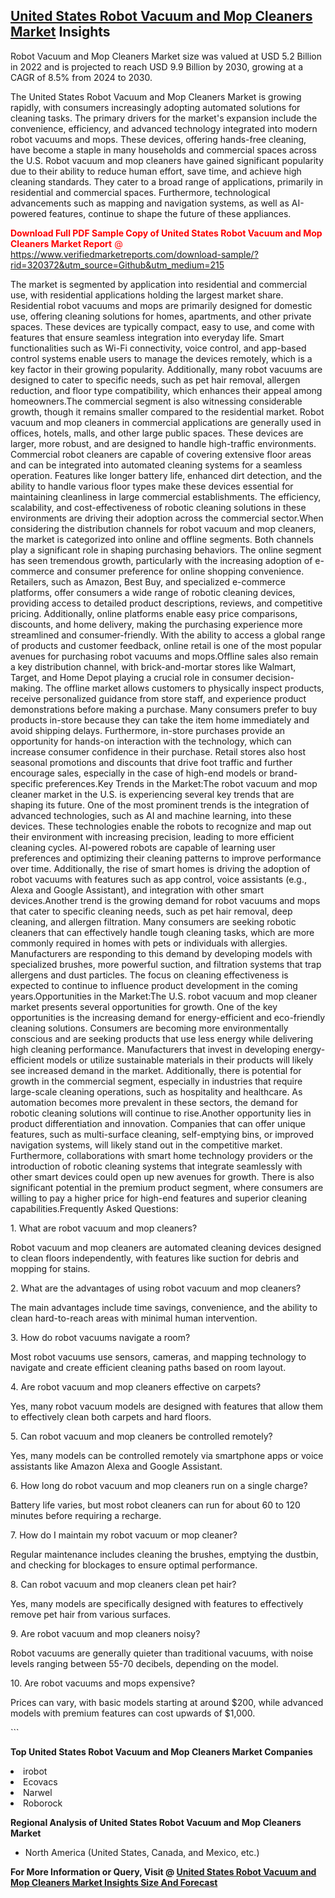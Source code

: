 <h2><a href="https://www.verifiedmarketreports.com/download-sample/?rid=320372&amp;utm_source=Github&amp;utm_medium=215" target="_blank">United States Robot Vacuum and Mop Cleaners Market</a> Insights</h2><p>Robot Vacuum and Mop Cleaners Market size was valued at USD 5.2 Billion in 2022 and is projected to reach USD 9.9 Billion by 2030, growing at a CAGR of 8.5% from 2024 to 2030.</p><p><p>The United States Robot Vacuum and Mop Cleaners Market is growing rapidly, with consumers increasingly adopting automated solutions for cleaning tasks. The primary drivers for the market's expansion include the convenience, efficiency, and advanced technology integrated into modern robot vacuums and mops. These devices, offering hands-free cleaning, have become a staple in many households and commercial spaces across the U.S. Robot vacuum and mop cleaners have gained significant popularity due to their ability to reduce human effort, save time, and achieve high cleaning standards. They cater to a broad range of applications, primarily in residential and commercial spaces. Furthermore, technological advancements such as mapping and navigation systems, as well as AI-powered features, continue to shape the future of these appliances. <p><span class=""><span style="color: #ff0000;"><strong>Download Full PDF Sample Copy of United States Robot Vacuum and Mop Cleaners Market Report</strong> @ </span><a href="https://www.verifiedmarketreports.com/download-sample/?rid=320372&amp;utm_source=Github&amp;utm_medium=215" target="_blank">https://www.verifiedmarketreports.com/download-sample/?rid=320372&amp;utm_source=Github&amp;utm_medium=215</a></span></p>The market is segmented by application into residential and commercial use, with residential applications holding the largest market share. Residential robot vacuums and mops are primarily designed for domestic use, offering cleaning solutions for homes, apartments, and other private spaces. These devices are typically compact, easy to use, and come with features that ensure seamless integration into everyday life. Smart functionalities such as Wi-Fi connectivity, voice control, and app-based control systems enable users to manage the devices remotely, which is a key factor in their growing popularity. Additionally, many robot vacuums are designed to cater to specific needs, such as pet hair removal, allergen reduction, and floor type compatibility, which enhances their appeal among homeowners.The commercial segment is also witnessing considerable growth, though it remains smaller compared to the residential market. Robot vacuum and mop cleaners in commercial applications are generally used in offices, hotels, malls, and other large public spaces. These devices are larger, more robust, and are designed to handle high-traffic environments. Commercial robot cleaners are capable of covering extensive floor areas and can be integrated into automated cleaning systems for a seamless operation. Features like longer battery life, enhanced dirt detection, and the ability to handle various floor types make these devices essential for maintaining cleanliness in large commercial establishments. The efficiency, scalability, and cost-effectiveness of robotic cleaning solutions in these environments are driving their adoption across the commercial sector.When considering the distribution channels for robot vacuum and mop cleaners, the market is categorized into online and offline segments. Both channels play a significant role in shaping purchasing behaviors. The online segment has seen tremendous growth, particularly with the increasing adoption of e-commerce and consumer preference for online shopping convenience. Retailers, such as Amazon, Best Buy, and specialized e-commerce platforms, offer consumers a wide range of robotic cleaning devices, providing access to detailed product descriptions, reviews, and competitive pricing. Additionally, online platforms enable easy price comparisons, discounts, and home delivery, making the purchasing experience more streamlined and consumer-friendly. With the ability to access a global range of products and customer feedback, online retail is one of the most popular avenues for purchasing robot vacuums and mops.Offline sales also remain a key distribution channel, with brick-and-mortar stores like Walmart, Target, and Home Depot playing a crucial role in consumer decision-making. The offline market allows customers to physically inspect products, receive personalized guidance from store staff, and experience product demonstrations before making a purchase. Many consumers prefer to buy products in-store because they can take the item home immediately and avoid shipping delays. Furthermore, in-store purchases provide an opportunity for hands-on interaction with the technology, which can increase consumer confidence in their purchase. Retail stores also host seasonal promotions and discounts that drive foot traffic and further encourage sales, especially in the case of high-end models or brand-specific preferences.Key Trends in the Market:The robot vacuum and mop cleaner market in the U.S. is experiencing several key trends that are shaping its future. One of the most prominent trends is the integration of advanced technologies, such as AI and machine learning, into these devices. These technologies enable the robots to recognize and map out their environment with increasing precision, leading to more efficient cleaning cycles. AI-powered robots are capable of learning user preferences and optimizing their cleaning patterns to improve performance over time. Additionally, the rise of smart homes is driving the adoption of robot vacuums with features such as app control, voice assistants (e.g., Alexa and Google Assistant), and integration with other smart devices.Another trend is the growing demand for robot vacuums and mops that cater to specific cleaning needs, such as pet hair removal, deep cleaning, and allergen filtration. Many consumers are seeking robotic cleaners that can effectively handle tough cleaning tasks, which are more commonly required in homes with pets or individuals with allergies. Manufacturers are responding to this demand by developing models with specialized brushes, more powerful suction, and filtration systems that trap allergens and dust particles. The focus on cleaning effectiveness is expected to continue to influence product development in the coming years.Opportunities in the Market:The U.S. robot vacuum and mop cleaner market presents several opportunities for growth. One of the key opportunities is the increasing demand for energy-efficient and eco-friendly cleaning solutions. Consumers are becoming more environmentally conscious and are seeking products that use less energy while delivering high cleaning performance. Manufacturers that invest in developing energy-efficient models or utilize sustainable materials in their products will likely see increased demand in the market. Additionally, there is potential for growth in the commercial segment, especially in industries that require large-scale cleaning operations, such as hospitality and healthcare. As automation becomes more prevalent in these sectors, the demand for robotic cleaning solutions will continue to rise.Another opportunity lies in product differentiation and innovation. Companies that can offer unique features, such as multi-surface cleaning, self-emptying bins, or improved navigation systems, will likely stand out in the competitive market. Furthermore, collaborations with smart home technology providers or the introduction of robotic cleaning systems that integrate seamlessly with other smart devices could open up new avenues for growth. There is also significant potential in the premium product segment, where consumers are willing to pay a higher price for high-end features and superior cleaning capabilities.Frequently Asked Questions:<p>1. What are robot vacuum and mop cleaners?</p><p>Robot vacuum and mop cleaners are automated cleaning devices designed to clean floors independently, with features like suction for debris and mopping for stains.</p><p>2. What are the advantages of using robot vacuum and mop cleaners?</p><p>The main advantages include time savings, convenience, and the ability to clean hard-to-reach areas with minimal human intervention.</p><p>3. How do robot vacuums navigate a room?</p><p>Most robot vacuums use sensors, cameras, and mapping technology to navigate and create efficient cleaning paths based on room layout.</p><p>4. Are robot vacuum and mop cleaners effective on carpets?</p><p>Yes, many robot vacuum models are designed with features that allow them to effectively clean both carpets and hard floors.</p><p>5. Can robot vacuum and mop cleaners be controlled remotely?</p><p>Yes, many models can be controlled remotely via smartphone apps or voice assistants like Amazon Alexa and Google Assistant.</p><p>6. How long do robot vacuum and mop cleaners run on a single charge?</p><p>Battery life varies, but most robot cleaners can run for about 60 to 120 minutes before requiring a recharge.</p><p>7. How do I maintain my robot vacuum or mop cleaner?</p><p>Regular maintenance includes cleaning the brushes, emptying the dustbin, and checking for blockages to ensure optimal performance.</p><p>8. Can robot vacuum and mop cleaners clean pet hair?</p><p>Yes, many models are specifically designed with features to effectively remove pet hair from various surfaces.</p><p>9. Are robot vacuum and mop cleaners noisy?</p><p>Robot vacuums are generally quieter than traditional vacuums, with noise levels ranging between 55-70 decibels, depending on the model.</p><p>10. Are robot vacuums and mops expensive?</p><p>Prices can vary, with basic models starting at around $200, while advanced models with premium features can cost upwards of $1,000.</p>```</p><p><strong>Top United States Robot Vacuum and Mop Cleaners Market Companies</strong></p><div data-test-id=""><p><li>irobot</li><li> Ecovacs</li><li> Narwel</li><li> Roborock</li></p><div><strong>Regional Analysis of&nbsp;United States Robot Vacuum and Mop Cleaners Market</strong></div><ul><li dir="ltr"><p dir="ltr">North America&nbsp;(United States, Canada, and Mexico, etc.)</p></li></ul><p><strong>For More Information or Query, Visit @&nbsp;</strong><strong><a href="https://www.verifiedmarketreports.com/product/robot-vacuum-and-mop-cleaners-market/?utm_source=Github&amp;utm_medium=215" target="_blank">United States Robot Vacuum and Mop Cleaners Market Insights Size And Forecast</a></strong></p></div>
